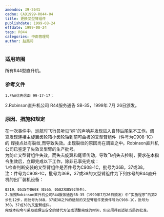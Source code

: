 ```yaml
---
amendno: 39-2641  
cadno: CAD1999-R044-04  
title: 更换叉型臂组件  
publishdate: 1999-08-24  
effdate: 1999-08-24  
tags: R044  
categories: 中南管理局  
author: 赵燕莉  
---
```

  
### 适用范围  
所有R44型直升机。  
  
<!--more-->  
### 参考文件  
    1.FAA优先信函 99-17-17；  
 2.Robinson直升机公司 R44服务通告 SB-35，1999年 7月 26日颁发。  
  
### 原因、措施和规定  
在一次事件中，巡航时飞行员听见“砰”的声响并发现进入自转后尾桨不工作。调 查发现连接主旋翼齿轮箱小齿轮轴到前可曲板的叉型臂组件（件号为C908-1C）的 焊接点处有裂纹,而导致失效。出现裂纹的原因尚在调查之中。Robinson直升机公司已鉴定了失效叉型臂的生产批号。  
    为防止叉型臂组件失效，而失去旋翼和尾桨传动，导致飞机失去控制，要求在本指令生效后，立即完成以下工作，除非已事先完成：  
    1.检查判断安装的叉型臂组件是否件号为C908-1C，批号为36B，37或38。  
    注：件号为C908-1C，批号为36B，37或38的叉型臂组件为下列序号的R44直升机的出厂装机设备：  
  
    0219，0535至0608（0565，0582和0592除外）。  
    2.按照Robinson直升机公司R44服务通告SB-35（1999年7月26日颁发）中“实施程序”的第2步到12步，用批号为36B，37或38之外的适航的叉型臂组件更换件号为C908-1C，批号为36B，37或38的叉型臂组件。  
    完成本指令可采取能保证安全的替代方法或调整完成的时间，但必须得到适航当局的批准。  
